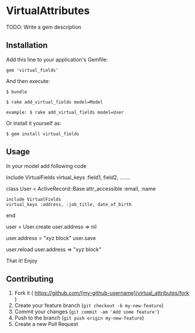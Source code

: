 # VirtualAttributes

TODO: Write a gem description

## Installation

Add this line to your application's Gemfile:

    gem 'virtual_fields'

And then execute:

    $ bundle

    $ rake add_virtual_fields model=Model

    example: $ rake add_virtual_fields model=User

Or install it yourself as:

    $ gem install virtual_fields

## Usage

In your model add following code

  include VirtualFields
  virtual_keys :field1, field2, .......


  class User < ActiveRecord::Base
    attr_accessible :email, :name

    include VirtualFields
    virtual_keys :address, :job_title, date_of_birth
  end

  user = User.create
  user.address
  => nil

  user.address = "xyz block"
  user.save

  user.reload
  user.address
  => "xyz block"

That it! Enjoy

## Contributing

1. Fork it ( https://github.com/[my-github-username]/virtual_attributes/fork )
2. Create your feature branch (`git checkout -b my-new-feature`)
3. Commit your changes (`git commit -am 'Add some feature'`)
4. Push to the branch (`git push origin my-new-feature`)
5. Create a new Pull Request
